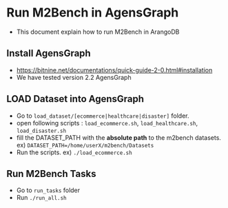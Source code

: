 # Run M2Bench in AgensGraph 
- This document explain how to run M2Bench in ArangoDB

## Install AgensGraph 
- https://bitnine.net/documentations/quick-guide-2-0.html#installation
- We have tested version 2.2 AgensGraph

## LOAD Dataset into AgensGraph 
- Go to `load_dataset/[ecommerce|healthcare|disaster]` folder.
- open following scripts : `load_ecommerce.sh`, `load_healthcare.sh`, `load_disaster.sh`
- fill the DATASET_PATH with the **absolute path** to the m2bench datasets. ex) `DATASET_PATH=/home/userX/m2bench/Datasets`
- Run the scripts. ex) `./load_ecommerce.sh`


## Run M2Bench Tasks
- Go to `run_tasks` folder 
- Run `./run_all.sh`

